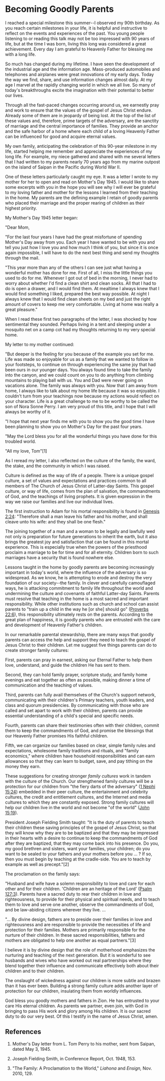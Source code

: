 # Becoming Goodly Parents

I reached a special milestone this summer--I observed my 90th birthday. As you
reach certain milestones in your life, it is helpful and instructive to
reflect on the events and experiences of the past. You young people listening
to or reading this talk may not be too impressed with 90 years of life, but at
the time I was born, living this long was considered a great achievement.
Every day I am grateful to Heavenly Father for blessing me with a long life.

So much has changed during my lifetime. I have seen the development of the
industrial age and the information age. Mass-produced automobiles and
telephones and airplanes were great innovations of my early days. Today the
way we find, share, and use information changes almost daily. At my age I
marvel at the rapidly changing world in which we all live. So many of today's
breakthroughs excite the imagination with their potential to better our lives.

Through all the fast-paced changes occurring around us, we earnestly pray and
work to ensure that the values of the gospel of Jesus Christ endure. Already
some of them are in jeopardy of being lost. At the top of the list of these
values and, therefore, prime targets of the adversary, are the sanctity of
marriage and the central importance of families. They provide an anchor and
the safe harbor of a home where each child of a loving Heavenly Father can be
influenced for good and acquire eternal values.

My own family, anticipating the celebration of this 90-year milestone in my
life, started helping me remember and appreciate the experiences of my long
life. For example, my niece gathered and shared with me several letters that I
had written to my parents nearly 70 years ago from my marine outpost on the
island of Saipan in the Pacific during World War II.

One of these letters particularly caught my eye. It was a letter I wrote to my
mother for her to open and read on Mother's Day 1945. I would like to share
some excerpts with you in the hope you will see why I will ever be grateful to
my loving father and mother for the lessons I learned from their teaching in
the home. My parents are the defining example I retain of goodly parents who
placed their marriage and the proper rearing of children as their highest
priority.

My Mother's Day 1945 letter began:

"Dear Mom,

"For the last four years I have had the great misfortune of spending Mother's
Day away from you. Each year I have wanted to be with you and tell you just
how I love you and how much I think of you, but since it is once again
impossible, I will have to do the next best thing and send my thoughts through
the mail.

"This year more than any of the others I can see just what having a wonderful
mother has done for me. First of all, I miss the little things you used to do
for me. Whenever I got out of bed in the morning, I never had to worry about
whether I'd find a clean shirt and clean socks. All that I had to do is open a
drawer, and I would find them. At mealtime I always knew that I would find
something I liked, prepared the best way possible. At night I always knew that
I would find clean sheets on my bed and just the right amount of covers to
keep me very comfortable. Living at home was really a great pleasure."

When I read these first two paragraphs of the letter, I was shocked by how
sentimental they sounded. Perhaps living in a tent and sleeping under a
mosquito net on a camp cot had my thoughts returning to my very special home.

My letter to my mother continued:

"But deeper is the feeling for you because of the example you set for me. Life
was made so enjoyable for us as a family that we wanted to follow in your
footsteps, to continue on through experiencing the same joy that had been ours
in our younger days. You always found time to take the family into the canyon,
and we could count on you to do anything from climbing mountains to playing
ball with us. You and Dad were never going on vacations alone. The family was
always with you. Now that I am away from home, I always like to talk about my
home life because it was so enjoyable. I couldn't turn from your teachings now
because my actions would reflect on your character. Life is a great challenge
to me to be worthy to be called the son of Nora Sonne Perry. I am very proud
of this title, and I hope that I will always be worthy of it.

"I hope that next year finds me with you to show you the good time I have been
planning to show you on Mother's Day for the past four years.

"May the Lord bless you for all the wonderful things you have done for this
troubled world.

"All my love, Tom"[1]

As I reread my letter, I also reflected on the culture of the family, the
ward, the stake, and the community in which I was raised.

Culture is defined as the way of life of a people. There is a unique gospel
culture, a set of values and expectations and practices common to all members
of The Church of Jesus Christ of Latter-day Saints. This gospel culture, or
way of life, comes from the plan of salvation, the commandments of God, and
the teachings of living prophets. It is given expression in the way we raise
our families and live our individual lives.

The first instruction to Adam for his mortal responsibility is found in
[Genesis 2:24](https://www.lds.org/scriptures/ot/gen/2.24?lang=eng#23):
"Therefore shall a man leave his father and his mother, and shall cleave unto
his wife: and they shall be one flesh."

The joining together of a man and a woman to be legally and lawfully wed not
only is preparation for future generations to inherit the earth, but it also
brings the greatest joy and satisfaction that can be found in this mortal
experience. This is especially true when the powers of the priesthood proclaim
a marriage to be for time and for all eternity. Children born to such
marriages have a security that is found nowhere else.

Lessons taught in the home by goodly parents are becoming increasingly
important in today's world, where the influence of the adversary is so
widespread. As we know, he is attempting to erode and destroy the very
foundation of our society--the family. In clever and carefully camouflaged
ways, he is attacking commitment to family life throughout the world and
undermining the culture and covenants of faithful Latter-day Saints. Parents
must resolve that teaching in the home is a most sacred and important
responsibility. While other institutions such as church and school can assist
parents to "train up a child in the way he [or she] should go" ([Proverbs
22:6](https://www.lds.org/scriptures/ot/prov/22.6?lang=eng#5)), this
responsibility ultimately rests on the parents. According to the great plan of
happiness, it is goodly parents who are entrusted with the care and
development of Heavenly Father's children.

In our remarkable parental stewardship, there are many ways that goodly
parents can access the help and support they need to teach the gospel of Jesus
Christ to their children. Let me suggest five things parents can do to create
stronger family cultures:

First, parents can pray in earnest, asking our Eternal Father to help them
love, understand, and guide the children He has sent to them.

Second, they can hold family prayer, scripture study, and family home evenings
and eat together as often as possible, making dinner a time of communication
and the teaching of values.

Third, parents can fully avail themselves of the Church's support network,
communicating with their children's Primary teachers, youth leaders, and class
and quorum presidencies. By communicating with those who are called and set
apart to work with their children, parents can provide essential understanding
of a child's special and specific needs.

Fourth, parents can share their testimonies often with their children, commit
them to keep the commandments of God, and promise the blessings that our
Heavenly Father promises His faithful children.

Fifth, we can organize our families based on clear, simple family rules and
expectations, wholesome family traditions and rituals, and "family economics,"
where children have household responsibilities and can earn allowances so that
they can learn to budget, save, and pay tithing on the money they earn.

These suggestions for creating stronger _family cultures_ work in tandem with
the culture of the Church. Our strengthened family cultures will be a
protection for our children from "the fiery darts of the adversary" ([1 Nephi
15:24](https://www.lds.org/scriptures/bofm/1-ne/15.24?lang=eng#23)) embedded
in their peer culture, the entertainment and celebrity cultures, the credit
and entitlement cultures, and the Internet and media cultures to which they
are constantly exposed. Strong family cultures will help our children live in
the world and not become "of the world" ([John
15:19](https://www.lds.org/scriptures/nt/john/15.19?lang=eng#18)).

President Joseph Fielding Smith taught: "It is the duty of parents to teach
their children these saving principles of the gospel of Jesus Christ, so that
they will know why they are to be baptized and that they may be impressed in
their hearts with a desire to continue to keep the commandments of God after
they are baptized, that they may come back into his presence. Do you, my good
brethren and sisters, want your families, your children; do you want to be
sealed to your fathers and your mothers before you ... ? If so, then you must
begin by teaching at the cradle-side. You are to teach by example as well as
precept."[2]

The proclamation on the family says:

"Husband and wife have a solemn responsibility to love and care for each other
and for their children. 'Children are an heritage of the Lord' ([Psalm
127:3](https://www.lds.org/scriptures/ot/ps/127.3?lang=eng#2)). Parents have a
sacred duty to rear their children in love and righteousness, to provide for
their physical and spiritual needs, and to teach them to love and serve one
another, observe the commandments of God, and be law-abiding citizens wherever
they live. ...

"... By divine design, fathers are to preside over their families in love and
righteousness and are responsible to provide the necessities of life and
protection for their families. Mothers are primarily responsible for the
nurture of their children. In these sacred responsibilities, fathers and
mothers are obligated to help one another as equal partners."[3]

I believe it is by divine design that the role of motherhood emphasizes the
nurturing and teaching of the next generation. But it is wonderful to see
husbands and wives who have worked out real partnerships where they blend
together their influence and communicate effectively both about their children
and to their children.

The onslaught of wickedness against our children is more subtle and brazen
than it has ever been. Building a strong family culture adds another layer of
protection for our children, insulating them from worldly influences.

God bless you goodly mothers and fathers in Zion. He has entrusted to your
care His eternal children. As parents we partner, even join, with God in
bringing to pass His work and glory among His children. It is our sacred duty
to do our very best. Of this I testify in the name of Jesus Christ, amen.

## References

  1.  Mother's Day letter from L. Tom Perry to his mother, sent from Saipan, dated May 3, 1945.

  2.  Joseph Fielding Smith, in Conference Report, Oct. 1948, 153.

  3.  "The Family: A Proclamation to the World," _Liahona_ and _Ensign,_ Nov. 2010, 129.

